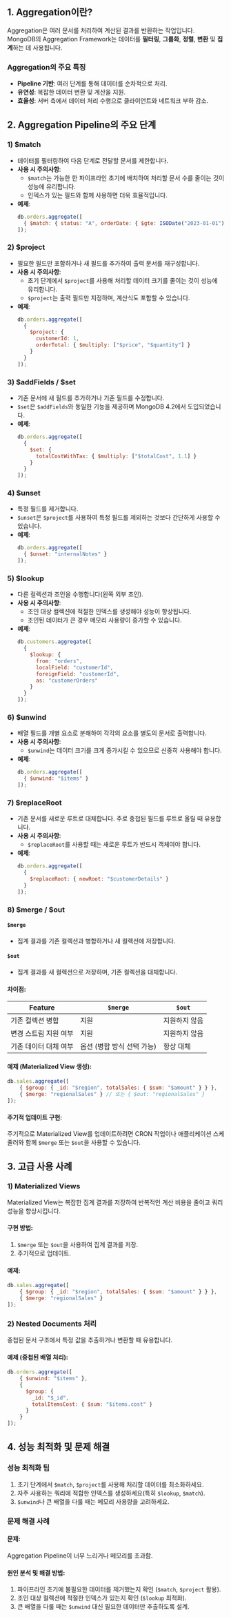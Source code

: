## **1. Aggregation이란?**
Aggregation은 여러 문서를 처리하여 계산된 결과를 반환하는 작업입니다. MongoDB의 Aggregation Framework는 데이터를 **필터링**, **그룹화**, **정렬**, **변환** 및 **집계**하는 데 사용됩니다.

### **Aggregation의 주요 특징**
- **Pipeline 기반**: 여러 단계를 통해 데이터를 순차적으로 처리.
- **유연성**: 복잡한 데이터 변환 및 계산을 지원.
- **효율성**: 서버 측에서 데이터 처리 수행으로 클라이언트와 네트워크 부하 감소.



## **2. Aggregation Pipeline의 주요 단계**

### **1) $match**
- 데이터를 필터링하여 다음 단계로 전달할 문서를 제한합니다.
- **사용 시 주의사항**:
  - `$match`는 가능한 한 파이프라인 초기에 배치하여 처리할 문서 수를 줄이는 것이 성능에 유리합니다.
  - 인덱스가 있는 필드와 함께 사용하면 더욱 효율적입니다.
- **예제**:
  ```javascript
  db.orders.aggregate([
    { $match: { status: "A", orderDate: { $gte: ISODate("2023-01-01") } } }
  ]);
  ```



### **2) $project**
- 필요한 필드만 포함하거나 새 필드를 추가하여 출력 문서를 재구성합니다.
- **사용 시 주의사항**:
  - 초기 단계에서 `$project`를 사용해 처리할 데이터 크기를 줄이는 것이 성능에 유리합니다.
  - `$project`는 출력 필드만 지정하며, 계산식도 포함할 수 있습니다.
- **예제**:
  ```javascript
  db.orders.aggregate([
    {
      $project: {
        customerId: 1,
        orderTotal: { $multiply: ["$price", "$quantity"] }
      }
    }
  ]);
  ```



### **3) $addFields / $set**
- 기존 문서에 새 필드를 추가하거나 기존 필드를 수정합니다.
- `$set`은 `$addFields`와 동일한 기능을 제공하며 MongoDB 4.2에서 도입되었습니다.
- **예제**:
  ```javascript
  db.orders.aggregate([
    {
      $set: {
        totalCostWithTax: { $multiply: ["$totalCost", 1.1] }
      }
    }
  ]);
  ```



### **4) $unset**
- 특정 필드를 제거합니다.
- `$unset`은 `$project`를 사용하여 특정 필드를 제외하는 것보다 간단하게 사용할 수 있습니다.
- **예제**:
  ```javascript
  db.orders.aggregate([
    { $unset: "internalNotes" }
  ]);
  ```



### **5) $lookup**
- 다른 컬렉션과 조인을 수행합니다(왼쪽 외부 조인).
- **사용 시 주의사항**:
  - 조인 대상 컬렉션에 적절한 인덱스를 생성해야 성능이 향상됩니다.
  - 조인된 데이터가 큰 경우 메모리 사용량이 증가할 수 있습니다.
- **예제**:
  ```javascript
  db.customers.aggregate([
    {
      $lookup: {
        from: "orders",
        localField: "customerId",
        foreignField: "customerId",
        as: "customerOrders"
      }
    }
  ]);
  ```



### **6) $unwind**
- 배열 필드를 개별 요소로 분해하여 각각의 요소를 별도의 문서로 출력합니다.
- **사용 시 주의사항**:
  - `$unwind`는 데이터 크기를 크게 증가시킬 수 있으므로 신중히 사용해야 합니다.
- **예제**:
  ```javascript
  db.orders.aggregate([
    { $unwind: "$items" }
  ]);
  ```



### **7) $replaceRoot**
- 기존 문서를 새로운 루트로 대체합니다. 주로 중첩된 필드를 루트로 올릴 때 유용합니다.
- **사용 시 주의사항**:
  - `$replaceRoot`를 사용할 때는 새로운 루트가 반드시 객체여야 합니다.
- **예제**:
  ```javascript
  db.orders.aggregate([
    {
      $replaceRoot: { newRoot: "$customerDetails" }
    }
  ]);
  ```



### **8) $merge / $out**
#### `$merge`
- 집계 결과를 기존 컬렉션과 병합하거나 새 컬렉션에 저장합니다.
#### `$out`
- 집계 결과를 새 컬렉션으로 저장하며, 기존 컬렉션을 대체합니다.

#### 차이점:
| Feature               | `$merge`                          | `$out`                           |
|-----------------------|------------------------------------|-----------------------------------|
| 기존 컬렉션 병합         | 지원                               | 지원하지 않음                     |
| 변경 스트림 지원 여부     | 지원                               | 지원하지 않음                     |
| 기존 데이터 대체 여부     | 옵션 (병합 방식 선택 가능)            | 항상 대체                         |

#### 예제 (Materialized View 생성):
```javascript
db.sales.aggregate([
    { $group: { _id: "$region", totalSales: { $sum: "$amount" } } },
    { $merge: "regionalSales" } // 또는 { $out: "regionalSales" }
]);
```

#### 주기적 업데이트 구현:
주기적으로 Materialized View를 업데이트하려면 CRON 작업이나 애플리케이션 스케줄러와 함께 `$merge` 또는 `$out`을 사용할 수 있습니다.



## **3. 고급 사용 사례**

### **1) Materialized Views**
Materialized View는 복잡한 집계 결과를 저장하여 반복적인 계산 비용을 줄이고 쿼리 성능을 향상시킵니다.

#### 구현 방법:
1. `$merge` 또는 `$out`을 사용하여 집계 결과를 저장.
2. 주기적으로 업데이트.

#### 예제:
```javascript
db.sales.aggregate([
    { $group: { _id: "$region", totalSales: { $sum: "$amount" } } },
    { $merge: "regionalSales" }
]);
```



### **2) Nested Documents 처리**
중첩된 문서 구조에서 특정 값을 추출하거나 변환할 때 유용합니다.

#### 예제 (중첩된 배열 처리):
```javascript
db.orders.aggregate([
    { $unwind: "$items" },
    {
      $group: {
        _id: "$_id",
        totalItemsCost: { $sum: "$items.cost" }
      }
    }
]);
```



## **4. 성능 최적화 및 문제 해결**

### 성능 최적화 팁
1. 초기 단계에서 `$match`, `$project`를 사용해 처리할 데이터를 최소화하세요.
2. 자주 사용하는 쿼리에 적합한 인덱스를 생성하세요(특히 `$lookup`, `$match`).
3. `$unwind`나 큰 배열을 다룰 때는 메모리 사용량을 고려하세요.

### 문제 해결 사례
#### 문제:
Aggregation Pipeline이 너무 느리거나 메모리를 초과함.

#### 원인 분석 및 해결 방법:
1. 파이프라인 초기에 불필요한 데이터를 제거했는지 확인 (`$match`, `$project` 활용).
2. 조인 대상 컬렉션에 적절한 인덱스가 있는지 확인 (`$lookup` 최적화).
3. 큰 배열을 다룰 때는 `$unwind` 대신 필요한 데이터만 추출하도록 설계.

